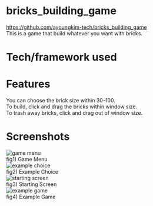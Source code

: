 # bricks_building_game
https://github.com/ayoungkim-tech/bricks_building_game  
This is a game that build whatever you want with bricks.  
# Tech/framework used

# Features
You can choose the brick size within 30-100.  
To build, click and drag the bricks within window size.  
To trash away bricks, click and drag out of window size.  
# Screenshots
![game menu](https://user-images.githubusercontent.com/76969129/104845635-22d0e980-58df-11eb-87ed-d685a8a71964.png)  
fig1) Game Menu  
![example choice](https://user-images.githubusercontent.com/76969129/104845637-24021680-58df-11eb-8885-4a98d0c1ec80.png)  
fig2) Example Choice  
![starting screen](https://user-images.githubusercontent.com/76969129/104845638-24021680-58df-11eb-9185-6633a293a947.png)  
fig3) Starting Screen  
![example game](https://user-images.githubusercontent.com/76969129/104845640-249aad00-58df-11eb-9bdf-acd182f595eb.png)  
fig4) Example Game
